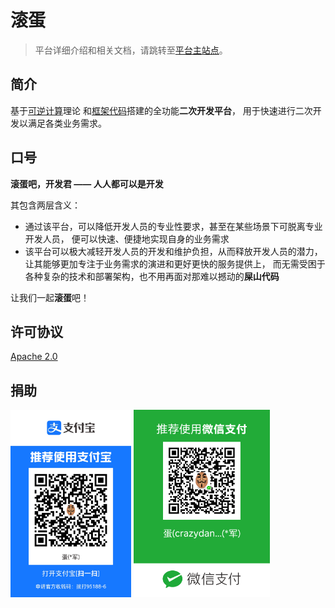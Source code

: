 滚蛋
======================

> 平台详细介绍和相关文档，请跳转至[平台主站点](https://gundan.crazydan.io)。

## 简介

基于[可逆计算](https://zhuanlan.zhihu.com/p/64004026)理论
和[框架代码](https://github.com/entropy-cloud/nop-entropy)搭建的全功能**二次开发平台**，
用于快速进行二次开发以满足各类业务需求。

## 口号

**滚蛋吧，开发君 —— 人人都可以是开发**

其包含两层含义：
- 通过该平台，可以降低开发人员的专业性要求，甚至在某些场景下可脱离专业开发人员，
  便可以快速、便捷地实现自身的业务需求
- 该平台可以极大减轻开发人员的开发和维护负担，从而释放开发人员的潜力，
  让其能够更加专注于业务需求的演进和更好更快的服务提供上，
  而无需受困于各种复杂的技术和部署架构，也不用再面对那难以撼动的**屎山代码**

让我们一起**滚蛋**吧！

## 许可协议

[Apache 2.0](./LICENSE)

## 捐助

<img src="./assets/img/donate/alipay.jpg" height="300px"/>
<img src="./assets/img/donate/wechat.png" height="300px"/>
